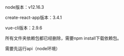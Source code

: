 node版本：v12.16.3

create-react-app版本：3.4.1

vue-cli版本：2.9.6

所有文件夹依赖包都已经删除，需要npm install下载依赖包。

需要先运行api（node环境）